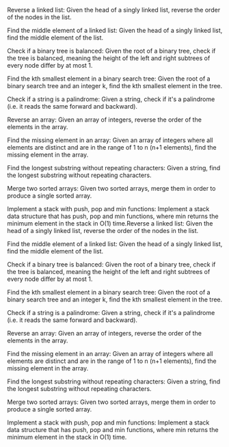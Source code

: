
Reverse a linked list: Given the head of a singly linked list, reverse the order of the nodes in the list.

Find the middle element of a linked list: Given the head of a singly linked list, find the middle element of the list.

Check if a binary tree is balanced: Given the root of a binary tree, check if the tree is balanced, meaning the height of the left and right subtrees of every node differ by at most 1.

Find the kth smallest element in a binary search tree: Given the root of a binary search tree and an integer k, find the kth smallest element in the tree.

Check if a string is a palindrome: Given a string, check if it's a palindrome (i.e. it reads the same forward and backward).

Reverse an array: Given an array of integers, reverse the order of the elements in the array.

Find the missing element in an array: Given an array of integers where all elements are distinct and are in the range of 1 to n (n+1 elements), find the missing element in the array.

Find the longest substring without repeating characters: Given a string, find the longest substring without repeating characters.

Merge two sorted arrays: Given two sorted arrays, merge them in order to produce a single sorted array.

Implement a stack with push, pop and min functions: Implement a stack data structure that has push, pop and min functions, where min returns the minimum element in the stack in O(1) time.Reverse a linked list: Given the head of a singly linked list, reverse the order of the nodes in the list.

Find the middle element of a linked list: Given the head of a singly linked list, find the middle element of the list.

Check if a binary tree is balanced: Given the root of a binary tree, check if the tree is balanced, meaning the height of the left and right subtrees of every node differ by at most 1.

Find the kth smallest element in a binary search tree: Given the root of a binary search tree and an integer k, find the kth smallest element in the tree.

Check if a string is a palindrome: Given a string, check if it's a palindrome (i.e. it reads the same forward and backward).

Reverse an array: Given an array of integers, reverse the order of the elements in the array.

Find the missing element in an array: Given an array of integers where all elements are distinct and are in the range of 1 to n (n+1 elements), find the missing element in the array.

Find the longest substring without repeating characters: Given a string, find the longest substring without repeating characters.

Merge two sorted arrays: Given two sorted arrays, merge them in order to produce a single sorted array.

Implement a stack with push, pop and min functions: Implement a stack data structure that has push, pop and min functions, where min returns the minimum element in the stack in O(1) time.
